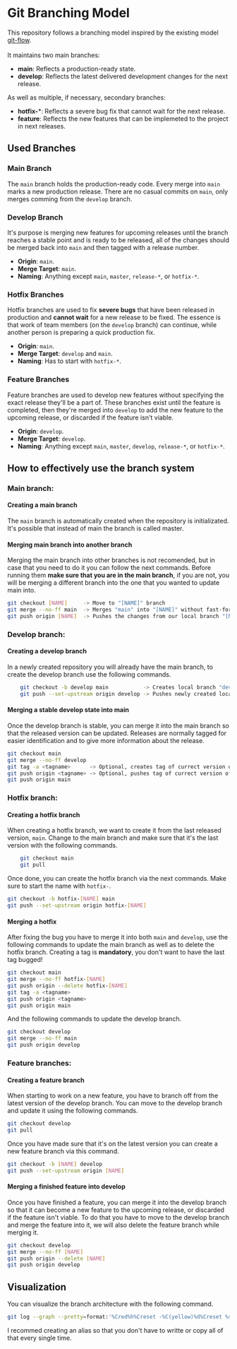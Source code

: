 # Git Branching Model

This repository follows a branching model inspired by the existing model [git-flow](https://nvie.com/posts/a-successful-git-branching-model/). 
<br><br>
It maintains two main branches:

- **main**: Reflects a production-ready state.
- **develop**: Reflects the latest delivered development changes for the next release.

As well as multiple, if necessary, secondary branches:
- **hotfix-***: Reflects a severe bug fix that cannot wait for the next release.
- **feature**: Reflects the new features that can be implemeted to the project in next releases.

## Used Branches

### Main Branch
The `main` branch holds the production-ready code. Every merge into `main` marks a new production release. There are no casual commits on `main`, only merges comming from the `develop` branch.

### Develop Branch
It's purpose is merging new features for upcoming releases until the branch reaches a stable point and is ready to be released, all of the changes should be merged back into `main` and then tagged with a release number.
- **Origin**: `main`.
- **Merge Target**: `main`.
- **Naming**: Anything except `main`, `master`, `release-*`, or `hotfix-*`.

### Hotfix Branches
Hotfix branches are used to fix **severe bugs** that have been released in production and **cannot wait** for a new release to be fixed. The essence is that work of team members (on the `develop` branch) can continue, while another person is preparing a quick production fix.
- **Origin**: `main`.
- **Merge Target**: `develop` and `main`.
- **Naming**: Has to start with `hotfix-*`.

### Feature Branches
Feature branches are used to develop new features without specifying the exact release they'll be a part of. These branches exist until the feature is completed, then they're merged into `develop` to add the new feature to the upcoming release, or discarded if the feature isn't viable.
- **Origin**: `develop`.
- **Merge Target**: `develop`.
- **Naming**: Anything except `main`, `master`, `develop`, `release-*`, or `hotfix-*`.

## How to effectively use the branch system
### Main branch:
#### Creating a main branch
The `main` branch is automatically created when the repository is initializated. It's possible that instead of main the branch is called master.

#### Merging main branch into another branch
Merging the main branch into other branches is not recomended, but in case that you need to do it you can follow the next commands. Before running them **make sure that you are in the main branch**, if you are not, you will be merging a different branch into the one that you wanted to update main into.
```sh
git checkout [NAME]     -> Move to "[NAME]" branch
git merge --no-ff main  -> Merges "main" into "[NAME]" without fast-forward (keeps historical info of the develop branch)
git push origin [NAME]  -> Pushes the changes from our local branch "[NAME]" to the remote branch "[NAME]" (origin). Equal to git push while on the [NAME] branch.
```

### Develop branch:
#### Creating a develop branch
In a newly created repository you will already have the main branch, to create the develop branch use the following commands.
```sh
    git checkout -b develop main           -> Creates local branch "develop" from branch "main"
    git push --set-upstream origin develop -> Pushes newly created local develop branch to the repository
```
#### Merging a stable develop state into main
Once the develop branch is stable, you can merge it into the main branch so that the released version can be updated. Releases are normally tagged for easier identification and to give more information about the release.
```sh
git checkout main
git merge --no-ff develop
git tag -a <tagname>      -> Optional, creates tag of currect version of main. Ex: v1.0
git push origin <tagname> -> Optional, pushes tag of currect version of main
git push origin main
```

### Hotfix branch:
#### Creating a hotfix branch
When creating a hotfix branch, we want to create it from the last released version, `main`. Change to the main branch and make sure that it's the last version with the following commands.
```sh
    git checkout main
    git pull
```

Once done, you can create the hotfix branch via the next commands. Make sure to start the name with `hotfix-`.
```sh
git checkout -b hotfix-[NAME] main
git push --set-upstream origin hotfix-[NAME]
```

#### Merging a hotfix
After fixing the bug you have to merge it into both `main` and `develop`, use the following commands to update the main branch as well as to delete the hotfix branch. Creating a tag is **mandatory**, you don't want to have the last tag bugged!
```sh
git checkout main
git merge --no-ff hotfix-[NAME]
git push origin --delete hotfix-[NAME]
git tag -a <tagname>
git push origin <tagname>
git push origin main
```

And the following commands to update the develop branch.
```sh
git checkout develop
git merge --no-ff main
git push origin develop
```

### Feature branches:
#### Creating a feature branch
When starting to work on a new feature, you have to branch off from the latest version of the develop branch. You can move to the develop branch and update it using the following commands.
```sh
git checkout develop
git pull
```

Once you have made sure that it's on the latest version you can create a new feature branch via this command.
```sh
git checkout -b [NAME] develop
git push --set-upstream origin [NAME]
```

#### Merging a finished feature into develop
Once you have finished a feature, you can merge it into the develop branch so that it can become a new feature to the upcoming release, or discarded if the feature isn't viable. To do that you have to move to the develop branch and merge the feature into it, we will also delete the feature branch while merging it.
```sh
git checkout develop
git merge --no-ff [NAME]
git push origin --delete [NAME]
git push origin develop
```

## Visualization
You can visualize the branch architecture with the following command.
```sh
git log --graph --pretty=format:'%Cred%h%Creset -%C(yellow)%d%Creset %s %Cgreen(%cr) %C(bold blue)<%an>%Creset' --abbrev-commit --date=relative
```
I recommed creating an alias so that you don't have to writte or copy all of that every single time.